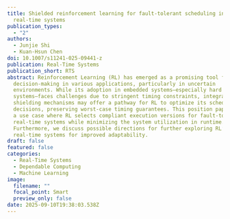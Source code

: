 ```yaml
---
title: Shielded reinforcement learning for fault-tolerant scheduling in
  real-time systems
publication_types:
  - "2"
authors:
  - Junjie Shi
  - Kuan-Hsun Chen
doi: 10.1007/s11241-025-09441-z
publication: Real-Time Systems
publication_short: RTS
abstract: Reinforcement Learning (RL) has emerged as a promising tool for
  decision-making in various applications, particularly in uncertain
  environments. While its adoption in embedded systems—especially hard real-time
  systems—faces challenges due to stringent timing constraints, integrating
  shielding mechanisms may offer a pathway for RL to optimize its scheduling
  decisions, preserving worst-case timing guarantees. This position paper shows
  a use case where RL selects compliant execution versions for fault-tolerant
  real-time systems while minimizing the system utilization in runtime.
  Furthermore, we discuss possible directions for further exploring RL’s role in
  real-time systems for improved adaptability.
draft: false
featured: false
categories:
  - Real-Time Systems
  - Dependable Computing
  - Machine Learning
image:
  filename: ""
  focal_point: Smart
  preview_only: false
date: 2025-09-10T19:38:03.538Z
---
```

